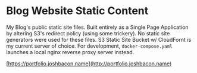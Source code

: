 # Blog Website Static Content

My Blog's public static site files. 
Built entirely as a Single Page Application by altering S3's redirect policy (using some trickery). 
No static site generators were used for these files. 
S3 Static Site Bucket w/ CloudFornt is my current server of choice. 
For development, `docker-compose.yaml` launches a local nginx reverse proxy server instead. 

[https://portfolio.joshbacon.name](http://portfolio.joshbacon.name)